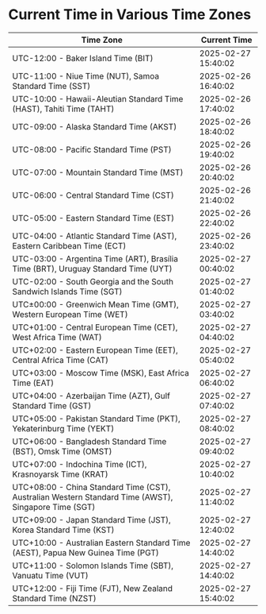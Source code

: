 # Current Time in Various Time Zones

| Time Zone | Current Time |
|-----------|--------------|
| UTC-12:00 - Baker Island Time (BIT) | 2025-02-27 15:40:02 |
| UTC-11:00 - Niue Time (NUT), Samoa Standard Time (SST) | 2025-02-26 16:40:02 |
| UTC-10:00 - Hawaii-Aleutian Standard Time (HAST), Tahiti Time (TAHT) | 2025-02-26 17:40:02 |
| UTC-09:00 - Alaska Standard Time (AKST) | 2025-02-26 18:40:02 |
| UTC-08:00 - Pacific Standard Time (PST) | 2025-02-26 19:40:02 |
| UTC-07:00 - Mountain Standard Time (MST) | 2025-02-26 20:40:02 |
| UTC-06:00 - Central Standard Time (CST) | 2025-02-26 21:40:02 |
| UTC-05:00 - Eastern Standard Time (EST) | 2025-02-26 22:40:02 |
| UTC-04:00 - Atlantic Standard Time (AST), Eastern Caribbean Time (ECT) | 2025-02-26 23:40:02 |
| UTC-03:00 - Argentina Time (ART), Brasília Time (BRT), Uruguay Standard Time (UYT) | 2025-02-27 00:40:02 |
| UTC-02:00 - South Georgia and the South Sandwich Islands Time (SGT) | 2025-02-27 01:40:02 |
| UTC±00:00 - Greenwich Mean Time (GMT), Western European Time (WET) | 2025-02-27 03:40:02 |
| UTC+01:00 - Central European Time (CET), West Africa Time (WAT) | 2025-02-27 04:40:02 |
| UTC+02:00 - Eastern European Time (EET), Central Africa Time (CAT) | 2025-02-27 05:40:02 |
| UTC+03:00 - Moscow Time (MSK), East Africa Time (EAT) | 2025-02-27 06:40:02 |
| UTC+04:00 - Azerbaijan Time (AZT), Gulf Standard Time (GST) | 2025-02-27 07:40:02 |
| UTC+05:00 - Pakistan Standard Time (PKT), Yekaterinburg Time (YEKT) | 2025-02-27 08:40:02 |
| UTC+06:00 - Bangladesh Standard Time (BST), Omsk Time (OMST) | 2025-02-27 09:40:02 |
| UTC+07:00 - Indochina Time (ICT), Krasnoyarsk Time (KRAT) | 2025-02-27 10:40:02 |
| UTC+08:00 - China Standard Time (CST), Australian Western Standard Time (AWST), Singapore Time (SGT) | 2025-02-27 11:40:02 |
| UTC+09:00 - Japan Standard Time (JST), Korea Standard Time (KST) | 2025-02-27 12:40:02 |
| UTC+10:00 - Australian Eastern Standard Time (AEST), Papua New Guinea Time (PGT) | 2025-02-27 14:40:02 |
| UTC+11:00 - Solomon Islands Time (SBT), Vanuatu Time (VUT) | 2025-02-27 14:40:02 |
| UTC+12:00 - Fiji Time (FJT), New Zealand Standard Time (NZST) | 2025-02-27 15:40:02 |
